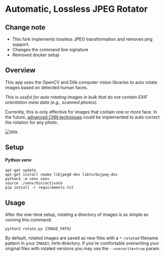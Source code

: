 # Automatic, Lossless JPEG Rotator

## Change note

- This fork implements lossless JPEG transformation and removes png support.
- Changes the command line signature
- Removed docker setup

## Overview
This app uses the OpenCV and Dlib computer vision libraries to auto rotate images based on detected human faces.

*This is useful for auto rotating images in bulk that do not contain EXIF orientation meta data (e.g., scanned photos).*

Currently, this is only effective for images that contain one or more face. In the future, [advanced CNN techniques](https://d4nst.github.io/2017/01/12/image-orientation/) could be implemented to auto correct the rotation for any photo.

![title](images/example-before-after.jpg)

## Setup

#### Python venv

```
apt-get update
apt-get install cmake libjpeg8-dev libturbojpeg-dev
python3 -m venv venv
source ./venv/bin/activate
pip install -r requirements.txt
```

## Usage
After the one-time setup, rotating a directory of images is as simple as running this command:

```
python3 rotate.py {IMAGE_PATH}
```

By default, rotated images are saved as new files with a `*-rotated` filename pattern in your `IMAGES_PATH` directory. If you're comfortable overwriting your original files with rotated versions you may use the `--overwrite=true` param.
